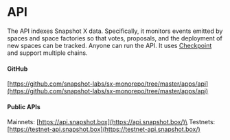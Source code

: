 # API

The API indexes Snapshot X data. Specifically, it monitors events emitted by spaces and space factories so that votes, proposals, and the deployment of new spaces can be tracked. Anyone can run the API. It uses [Checkpoint](https://checkpoint.box) and support multiple chains.

#### GitHub

[https://github.com/snapshot-labs/sx-monorepo/tree/master/apps/api](https://github.com/snapshot-labs/sx-monorepo/tree/master/apps/api)

#### Public APIs

Mainnets: [https://api.snapshot.box](https://api.snapshot.box/)\
Testnets: [https://testnet-api.snapshot.box](https://testnet-api.snapshot.box/)
